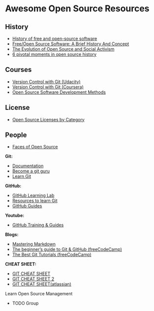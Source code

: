 # Awesome Open Source Resources

## History

- [History of free and open-source software](https://en.wikipedia.org/wiki/History_of_free_and_open-source_software)
- [Free/Open Source Software: A Brief History And Concept](https://youtu.be/pURPtwdBE1M)
- [The Evolution of Open Source and Social Activism](https://www.youtube.com/watch?v=pPsE1H1WuCw&list=PL8w0M4fNcdiBjWC5yamhB4g61ytByQ_wT)
- [6 pivotal moments in open source history](https://opensource.com/article/18/2/pivotal-moments-history-open-source)

## Courses

- [Version Control with Git (Udacity)](https://www.udacity.com/course/version-control-with-git--ud123)
- [Version Control with Git (Coursera)](https://www.coursera.org/learn/version-control-with-git)
- [Open Source Software Development Methods](https://in.coursera.org/learn/open-source-software-development-methods)

## License

- [Open Source Licenses by Category](https://opensource.org/licenses/category)

## People

- [Faces of Open Source](https://www.facesofopensource.com/)

**Git:**

- [Documentation](https://git-scm.com/docs)
- [Become a git guru](https://www.atlassian.com/git/tutorials)
- [Learn Git](https://www.atlassian.com/git/tutorials/install-git)

**GitHub:**

- [GitHub Learning Lab](https://lab.github.com/)
- [Resources to learn Git](https://try.github.io/)
- [GitHub Guides](https://guides.github.com/)

**Youtube:**

- [GitHub Training & Guides](https://www.youtube.com/githubguides)

**Blogs:**

- [Mastering Markdown](https://guides.github.com/features/mastering-markdown/)
- [The beginner’s guide to Git & GitHub (freeCodeCamp) ](https://www.freecodecamp.org/news/the-beginners-guide-to-git-github/)
- [The Best Git Tutorials (freeCodeCamp)](https://www.freecodecamp.org/news/best-git-tutorial/)

**CHEAT SHEET:**

- [GIT CHEAT SHEET](https://education.github.com/git-cheat-sheet-education.pdf)
- [GIT CHEAT SHEET 2](https://github.github.com/training-kit/downloads/github-git-cheat-sheet.pdf)
- [GIT CHEAT SHEET(atlassian)](https://www.atlassian.com/git/tutorials/atlassian-git-cheatsheet)

Learn Open Source Management

- TODO Group
